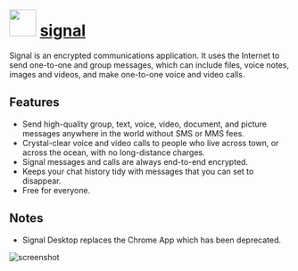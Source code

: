 # <img src="https://cdn.rawgit.com/majkinetor/chocolatey/master/signal/icon.png" width="48" height="48"/> [signal](https://chocolatey.org/packages/signal)

Signal is an encrypted communications application. It uses the Internet to send one-to-one and group messages, which can include files, voice notes, images and videos, and make one-to-one voice and video calls.

## Features

- Send high-quality group, text, voice, video, document, and picture messages anywhere in the world without SMS or MMS fees.
- Crystal-clear voice and video calls to people who live across town, or across the ocean, with no long-distance charges.
- Signal messages and calls are always end-to-end encrypted.
- Keeps your chat history tidy with messages that you can set to disappear.
- Free for everyone.


## Notes

- Signal Desktop replaces the Chrome App which has been deprecated.

![screenshot](https://cdn.rawgit.com/majkinetor/chocolatey/master/signal/screenshot.png)
